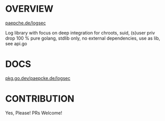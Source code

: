 # OVERVIEW

[paepche.de/logsec](https://paepcke.de/logsec)

Log library with focus on deep integration for chroots, suid, (s)user priv drop
100 % pure golang, stdlib only, no external dependencies, use as lib, see api.go

# DOCS

[pkg.go.dev/paepcke.de/logsec](https://pkg.go.dev/paepcke.de/logsec)

# CONTRIBUTION

Yes, Please! PRs Welcome! 
